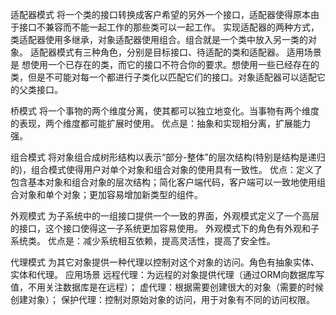 适配器模式
将一个类的接口转换成客户希望的另外一个接口，适配器使得原本由于接口不兼容而不能一起工作的那些类可以一起工作。
实现适配器的两种方式，类适配器使用多继承，对象适配器使用组合。组合就是一个类中放入另一类的对象。
适配器模式有三种角色，分别是目标接口、待适配的类和适配器。
适用场景是
想使用一个已存在的类，而它的接口不符合你的要求。想使用一些已经存在的类，但是不可能对每一个都进行子类化以匹配它们的接口。对象适配器可以适配它的父类接口。

桥模式
将一个事物的两个维度分离，使其都可以独立地变化。当事物有两个维度的表现，两个维度都可能扩展时使用。
优点是：抽象和实现相分离，扩展能力强。

组合模式
将对象组合成树形结构以表示“部分-整体”的层次结构(特别是结构是递归的)，组合模式使得用户对单个对象和组合对象的使用具有一致性。
优点：定义了包含基本对象和组合对象的层次结构；简化客户端代码，客户端可以一致地使用组合对象和单个对象；更加容易增加新类型的组件。

外观模式
为子系统中的一组接口提供一个一致的界面，外观模式定义了一个高层的接口，这个接口使得这一子系统更加容易使用。
外观模式下的角色有外观和子系统类。
优点是：减少系统相互依赖，提高灵活性，提高了安全性。

代理模式
为其它对象提供一种代理以控制对这个对象的访问。角色有抽象实体、实体和代理。
应用场景
远程代理：为远程的对象提供代理（通过ORM向数据库写值，不用关注数据库是在远程）；
虚代理：根据需要创建很大的对象（需要的时候创建对象）；
保护代理：控制对原始对象的访问，用于对象有不同的访问权限。